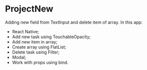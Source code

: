 # ProjectNew
Adding new field from TextInput and delete item of array.
In this app:
- React Native;
- Add new task using TouchableOpacity;
- Add new item in array;
- Create array using FlatList;
- Delete task using Filter;
- Modal;
- Work with props using bind.
